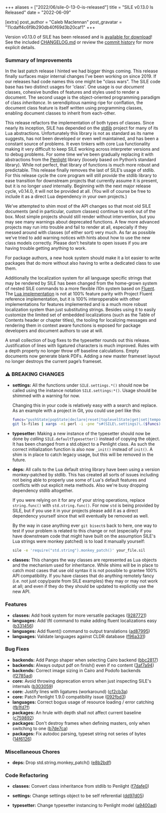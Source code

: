 +++
aliases = ["2022/06/sile-0-13-0-is-released"]
title = "SILE v0.13.0 Is Released"
date = "2022-06-09"

[extra]
post_author = "Caleb Maclennan"
post_gravatar = "11cdaff4c6f9b290db40f69d3b20caf1"
+++

Version v0.13.0 of SILE has been released and is [available for download][release]!
See the included [CHANGELOG.md][changelog] or review the [commit history][commits] for more explicit details.

### Summary of Improvements

In the last patch release I hinted we had bigger things coming.
This release finally surfaces major internal changes I’ve been working on since 2019.
If our releases had code names this one might be "class wars".
The SILE code base has two distinct usages for 'class'.
One usage is our *document* classes, cohesive bundles of features and styles used to render a document.
The second usage is the object-oriented programming paradigm of class *inheritance*.
In serendipitous naming ripe for conflation, the document class feature is itself written using programming classes, enabling document classes to inherit from each-other.

This release refactors the implementation of both types of classes.
Since nearly its inception, SILE has depended on the [stdlib][std] project for many of its Lua abstractions.
Unfortunately this library is not as standard as its name suggests, has not been developed or even well maintained, and has been a constant source of problems.
It even tinkers with core Lua functionality making it very difficult to keep SILE working across interpreter versions and to debug problems.
For some time we’ve been gradually replacing it with abstractions from the [Penlight][pl] library (loosely based on Python’s standard library).
While not perfect, that library of functions is much more robust and predictable.
This release finally removes the last of SILE’s usage of stdlib.
For this release cycle the core program will still *provide* the stdlib library to ease transition for downstream projects that currently assume it is present, but it is no longer *used* internally.
Beginning with the next major release cycle, v0.14.0, it will not be provided at all.
(You will of course be free to include it as a direct Lua dependency in your own projects.)

We’ve attempted to shim most of the API changes so that most old SILE documents (and in particular, custom classes) continue to work out of the box.
Most simple projects should still render without intervention, but you may see many warnings about deprecated functions.
A few more advanced projects may run into trouble and fail to render at all, especially if they messed around with classes (of either sort) very much.
As far as possible we’ve tried to add warning notices with hints about how to use the new class models correctly.
Please don’t hesitate to open issues if you are having trouble getting anything to work.

For package authors, a new hook system should make it a lot easier to write packages that do more without also having to write a dedicated class to use them.

Additionally the localization system for all language specific strings that may be rendered by SILE has been changed from the home-grown system of nested SILE commands to a more flexible i10n system based on [Fluent][fluent].
The [Lua implementation][fluent-lua] is not at 100% feature parity with Project Fluent reference implementation, but it is 100% interopperable with other implementations for features implemented and is a much more robust localization system than just substituting strings.
Besides using it to easily customize the limited set of embedded localizations (such as the Table of Contents header or chapter titles), the tooling for localizing messages and rendering them in context aware functions is exposed for package developers and document authors to use at will.

A small collection of bug fixes to the typesetter rounds out this release.
Justification of lines with ligatured characters is much improved.
Rules with a depth property no longer throw off baseline calculations.
Empty documents now generate blank PDFs.
Adding a new master frameset layout no longer destroys the current page’s frameset.

### ⚠ BREAKING CHANGES

* **settings:** All the functions under `SILE.settings.*()` should now be
	called using the instance notation `SILE.settings:*()`. Usage should be
	shimmed with a warning for now.

	Changing this in your code is relatively easy with a search and replace.
	As an example with a project in Git, you could use perl like this:

    ```bash
	funcs="pushState|popState|declare|reset|toplevelState|get|set|temporarily|wrap"
	git ls-files | xargs -n1 perl -i -pne "s#(SILE\.settings)\.($funcs)#\1:\2#g"
    ```

* **typesetter:** Making a new instance of the typesetter should now be
	done by *calling* `SILE.defaultTypesetter()` instead of copying the
	object. It has been changed from a std.object to a Penlight class. As
	such the correct initialization function is also now `_init()` instead
	of `init()`. A shim is in place to catch legacy usage, but this will be
	removed in the future.

* **deps:** All calls to the Lua default string library have been
	using a version monkey-patched by stdlib. This has created all sorts of
	issues including not being able to properly use some of Lua's default
	features and conflicts with out explicit meta methods. Also we're busy
	dropping dependency stdlib altogether.

	If you were relying on it for any of your string operations, replace
	`string.func()` with `std.string.func()`. For now `std` is being
	provided by SILE, but if you use it in your projects please add it as
	a direct dependency yourself since that will eventually be removed as
	well.

	By the way in case anything ever `git bisect`s back to here, one way to
	test if your problem is related to this change or not (especially if you
	have downstream code that might have built on the assumption SILE's Lua
	strings were monkey patched) is to load it manually yourself:

    ```bash
	sile -e 'require("std.string").monkey_patch()' your_file.sil
    ```

* **classes:** This changes the way classes are represented as Lua
	objects and the mechanism used for inheritance. While shims will be in
	place to catch most cases that use old syntax it is not possible to
	grantee 100% API compatibility. If you have classes that do anything
	remotely fancy (i.e. not just copy/paste from SILE examples) they may or
	may not work at all; and even if they do they should be updated to
	explicitly use the new API.

### Features

* **classes:** Add hook system for more versatile packages ([9287721](https://github.com/sile-typesetter/sile/commit/9287721217970a6262a25f5fe697ac211d1ebaca))
* **languages:** Add \ftl command to make adding fluent localizations easy ([b331456](https://github.com/sile-typesetter/sile/commit/b3314564afa5d4e38dc5f28277b13aa9dbe8668b))
* **languages:** Add fluent() command to output translations ([ad87995](https://github.com/sile-typesetter/sile/commit/ad87995ebbbce464b3a7075961db29e681607823))
* **languages:** Validate languages against CLDR database ([f96a331](https://github.com/sile-typesetter/sile/commit/f96a33133ecefa641e06139f90bc6b1931be5656))


### Bug Fixes

* **backends:** Add Pango shaper when selecting Cairo backend ([bbc2817](https://github.com/sile-typesetter/sile/commit/bbc2817c01e20ba04c5fe7d4c40de4c9b5155ffc))
* **backends:** Always output pdf on finish() even if no content ([3af7a94](https://github.com/sile-typesetter/sile/commit/3af7a94d39b11555cf2159f5f4a9c416259f7fa3))
* **backends:** Correct image sizing in Cairo and Podofo backends ([f2785ad](https://github.com/sile-typesetter/sile/commit/f2785ade39842caf40519239ee58e3db3e17cc9d))
* **core:** Avoid throwing deprecation errors when just inspecting SILE's internals ([b303059](https://github.com/sile-typesetter/sile/commit/b303059fe85d323d8a459e8025340464f4bdd0dd))
* **core:** Justify lines with ligatures (workaround) ([cf2cb3a](https://github.com/sile-typesetter/sile/commit/cf2cb3a34e72132705bda3e9fbe4bb97ac37e1f8))
* **core:** Patch Penlight 1.9.0 compatibility issue ([092fbd3](https://github.com/sile-typesetter/sile/commit/092fbd38c60677a92029a8504d5baa8c9e25c37b))
* **languages:** Correct bogus usage of resource loading / error catching ([fb1fd7f](https://github.com/sile-typesetter/sile/commit/fb1fd7f1cb39ee7d36b6d5253da94f906afba8f2))
* **packages:** An hrule with depth shall not affect current baseline ([c759892](https://github.com/sile-typesetter/sile/commit/c759892d09b9ffa1c3c2d25d69d0324b34884b13))
* **packages:** Don't destroy frames when defining masters, only when switching to one ([b7de7ca](https://github.com/sile-typesetter/sile/commit/b7de7caadf5b07f819f3e483f0f1712d06d9facc))
* **packages:** Fix autodoc parsing, typeset string not series of bytes ([14f6126](https://github.com/sile-typesetter/sile/commit/14f61266b6b19835d1019d94015d2e0bfa2612b1))


### Miscellaneous Chores

* **deps:** Drop std.string.monkey_patch() ([e8b2bdf](https://github.com/sile-typesetter/sile/commit/e8b2bdf96b50646698c75961fddff2da26ce57ec))


### Code Refactoring

* **classes:** Convert class inheritance from stdlib to Penlight ([f7dafe0](https://github.com/sile-typesetter/sile/commit/f7dafe0623a981e9532fbb0108876517786bd1d8))
* **settings:** Change settings object to be self referential ([dd97d05](https://github.com/sile-typesetter/sile/commit/dd97d05cf02e89213492d1308544177a482de7ea))
* **typesetter:** Change typesetter instancing to Penlight model ([a9400ad](https://github.com/sile-typesetter/sile/commit/a9400ad0e759b6b8787b4307c10984ce91e354dc))


  [release]: https://github.com/sile-typesetter/sile/releases/tag/v0.13.0
  [changelog]: https://github.com/sile-typesetter/sile/blob/master/CHANGELOG.md
  [commits]: https://github.com/sile-typesetter/sile/compare/v0.12.5...v0.13.0
  [pl]: https://lunarmodules.github.io/Penlight
  [std]: https://lua-stdlib.github.io/lua-stdlib
  [fluent]: https://projectfluent.org
  [fluent-lua]: https://github.com/alerque/fluent-lua

